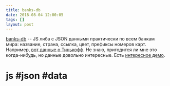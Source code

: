 ```yaml
---
title: banks-db
date: 2018-08-04 12:00:05
tags: []
layout: post
---
```


[banks-db](https://github.com/ramoona/banks-db) -- JS либа с JSON данными практически по всем банкам мира: название, страна, ссылка, цвет, префиксы номеров карт. Например, [вот данные о Тинькофф](https://github.com/ramoona/banks-db/blob/master/banks/ru/tinkoff.json). Не знаю, пригодится ли мне это когда-нибудь, но данные довольно интересные. Есть [интересное демо](https://ramoona.github.io/banks-db-demo/).

# js #json #data

